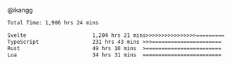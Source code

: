 @ikangg
<!--START_SECTION:waka-->

```txt
Total Time: 1,906 hrs 24 mins

Svelte                     1,204 hrs 21 mins>>>>>>>>>>>>>>>>=========   62.06 %
TypeScript                 231 hrs 43 mins >>>======================   11.94 %
Rust                       49 hrs 10 mins  >========================   02.53 %
Lua                        34 hrs 31 mins  =========================   01.78 %
```

<!--END_SECTION:waka-->
